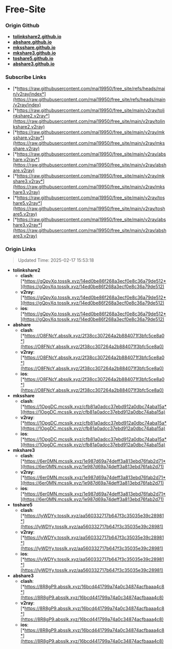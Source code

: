 # Free-Site

### Origin Github

- [**tolinkshare2.github.io**](https://github.com/tolinkshare2/tolinkshare2.github.io)
- [**abshare.github.io**](https://github.com/abshare/abshare.github.io)
- [**mksshare.github.io**](https://github.com/mksshare/mksshare.github.io)
- [**mkshare3.github.io**](https://github.com/mkshare3/mkshare3.github.io)
- [**toshare5.github.io**](https://github.com/toshare5/toshare5.github.io)
- [**abshare3.github.io**](https://github.com/abshare3/abshare3.github.io)

### Subscribe Links

- [*https://raw.githubusercontent.com/mai19950/free_site/refs/heads/main/v2ray/index*](https://raw.githubusercontent.com/mai19950/free_site/refs/heads/main/v2ray/index)
- [*https://raw.githubusercontent.com/mai19950/free_site/main/v2ray/tolinkshare2.v2ray*](https://raw.githubusercontent.com/mai19950/free_site/main/v2ray/tolinkshare2.v2ray)
- [*https://raw.githubusercontent.com/mai19950/free_site/main/v2ray/mksshare.v2ray*](https://raw.githubusercontent.com/mai19950/free_site/main/v2ray/mksshare.v2ray)
- [*https://raw.githubusercontent.com/mai19950/free_site/main/v2ray/abshare.v2ray*](https://raw.githubusercontent.com/mai19950/free_site/main/v2ray/abshare.v2ray)
- [*https://raw.githubusercontent.com/mai19950/free_site/main/v2ray/mkshare3.v2ray*](https://raw.githubusercontent.com/mai19950/free_site/main/v2ray/mkshare3.v2ray)
- [*https://raw.githubusercontent.com/mai19950/free_site/main/v2ray/toshare5.v2ray*](https://raw.githubusercontent.com/mai19950/free_site/main/v2ray/toshare5.v2ray)
- [*https://raw.githubusercontent.com/mai19950/free_site/main/v2ray/abshare3.v2ray*](https://raw.githubusercontent.com/mai19950/free_site/main/v2ray/abshare3.v2ray)

### Origin Links

> Updated Time: 2025-02-17 15:53:18

- **tolinkshare2**
  - **clash**: [*https://gQpyXq.tosslk.xyz/14ed0be86f268a3ecf0e8c36a79de512*](https://gQpyXq.tosslk.xyz/14ed0be86f268a3ecf0e8c36a79de512)
  - **v2ray**: [*https://gQpyXq.tosslk.xyz/14ed0be86f268a3ecf0e8c36a79de512*](https://gQpyXq.tosslk.xyz/14ed0be86f268a3ecf0e8c36a79de512)
  - **ios**: [*https://gQpyXq.tosslk.xyz/14ed0be86f268a3ecf0e8c36a79de512*](https://gQpyXq.tosslk.xyz/14ed0be86f268a3ecf0e8c36a79de512)
- **abshare**
  - **clash**: [*https://O8FNcY.absslk.xyz/2f38cc307264a2b884071f3bfc5ce8a0*](https://O8FNcY.absslk.xyz/2f38cc307264a2b884071f3bfc5ce8a0)
  - **v2ray**: [*https://O8FNcY.absslk.xyz/2f38cc307264a2b884071f3bfc5ce8a0*](https://O8FNcY.absslk.xyz/2f38cc307264a2b884071f3bfc5ce8a0)
  - **ios**: [*https://O8FNcY.absslk.xyz/2f38cc307264a2b884071f3bfc5ce8a0*](https://O8FNcY.absslk.xyz/2f38cc307264a2b884071f3bfc5ce8a0)
- **mksshare**
  - **clash**: [*https://1OpgDC.mcsslk.xyz/cfb81a0adcc37ebd912a0dbc74aba15a*](https://1OpgDC.mcsslk.xyz/cfb81a0adcc37ebd912a0dbc74aba15a)
  - **v2ray**: [*https://1OpgDC.mcsslk.xyz/cfb81a0adcc37ebd912a0dbc74aba15a*](https://1OpgDC.mcsslk.xyz/cfb81a0adcc37ebd912a0dbc74aba15a)
  - **ios**: [*https://1OpgDC.mcsslk.xyz/cfb81a0adcc37ebd912a0dbc74aba15a*](https://1OpgDC.mcsslk.xyz/cfb81a0adcc37ebd912a0dbc74aba15a)
- **mkshare3**
  - **clash**: [*https://6er0MN.mcsslk.xyz/1e987d69a74deff3a813ebd76fab2d71*](https://6er0MN.mcsslk.xyz/1e987d69a74deff3a813ebd76fab2d71)
  - **v2ray**: [*https://6er0MN.mcsslk.xyz/1e987d69a74deff3a813ebd76fab2d71*](https://6er0MN.mcsslk.xyz/1e987d69a74deff3a813ebd76fab2d71)
  - **ios**: [*https://6er0MN.mcsslk.xyz/1e987d69a74deff3a813ebd76fab2d71*](https://6er0MN.mcsslk.xyz/1e987d69a74deff3a813ebd76fab2d71)
- **toshare5**
  - **clash**: [*https://lyWDYy.tosslk.xyz/aa560332717b647f3c35035e39c28981*](https://lyWDYy.tosslk.xyz/aa560332717b647f3c35035e39c28981)
  - **v2ray**: [*https://lyWDYy.tosslk.xyz/aa560332717b647f3c35035e39c28981*](https://lyWDYy.tosslk.xyz/aa560332717b647f3c35035e39c28981)
  - **ios**: [*https://lyWDYy.tosslk.xyz/aa560332717b647f3c35035e39c28981*](https://lyWDYy.tosslk.xyz/aa560332717b647f3c35035e39c28981)
- **abshare3**
  - **clash**: [*https://8R8gP9.absslk.xyz/16bcd441799a74a0c34874acfbaaa4c8*](https://8R8gP9.absslk.xyz/16bcd441799a74a0c34874acfbaaa4c8)
  - **v2ray**: [*https://8R8gP9.absslk.xyz/16bcd441799a74a0c34874acfbaaa4c8*](https://8R8gP9.absslk.xyz/16bcd441799a74a0c34874acfbaaa4c8)
  - **ios**: [*https://8R8gP9.absslk.xyz/16bcd441799a74a0c34874acfbaaa4c8*](https://8R8gP9.absslk.xyz/16bcd441799a74a0c34874acfbaaa4c8)
